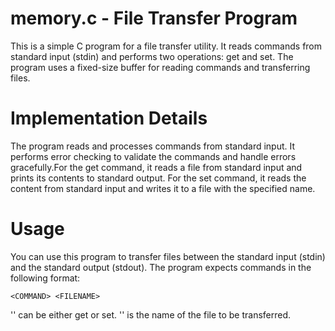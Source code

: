 # memory.c - File Transfer Program

This is a simple C program for a file transfer utility. It reads commands from standard input (stdin) and performs two operations: get and set. The program uses a fixed-size buffer for reading commands and transferring files.

# Implementation Details 

The program reads and processes commands from standard input. It performs error checking to validate the commands and handle errors gracefully.For the get command, it reads a file from standard input and prints its contents to standard output. For the set command, it reads the content from standard input and writes it to a file with the specified name.

# Usage

You can use this program to transfer files between the standard input (stdin) and the standard output (stdout). The program expects commands in the following format:

```
<COMMAND> <FILENAME>
```
'<COMMAND>' can be either get or set.
'<FILENAME>'  is the name of the file to be transferred.




